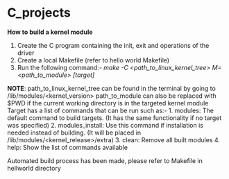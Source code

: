# C_projects

**How to build a kernel module**

1. Create the C program containing the init, exit and operations of the driver
2. Create a local Makefile (refer to hello world Makefile)
3. Run the following command:-
_make -C <path_to_linux_kernel_tree> M=<path_to_module> [target]_

**NOTE**: path_to_linux_kernel_tree can be found in the terminal by going to /lib/modules/<kernel_version>
      path_to_module can also be replaced with $PWD if the current working directory is in the targeted kernel module
      Target has a list of commands that can be run such as:-
        1. modules: The default command to build targets. (It has the same functionality if no target was specified)
        2. modules_install: Use this command if installation is needed instead of building. (It will be placed in /lib/modules/<kernel_release>/extra)
        3. clean: Remove all built modules
        4. help: Show the list of commands available

Automated build process has been made, please refer to Makefile in hellworld directory

